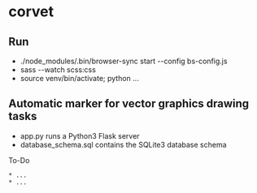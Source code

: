 corvet
======

Run
---
* ./node_modules/.bin/browser-sync start --config bs-config.js
* sass --watch scss:css
* source venv/bin/activate; python ...

Automatic marker for vector graphics drawing tasks
--------------------------------------------------
* app.py runs a Python3 Flask server
* database_schema.sql contains the SQLite3 database schema

To-Do
`````
* ...
* ...

